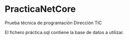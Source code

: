 # PracticaNetCore
Prueba técnica de programación Dirección TIC


El fichero práctica.sql contiene la base de datos a utilizar.
